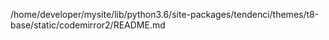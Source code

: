 /home/developer/mysite/lib/python3.6/site-packages/tendenci/themes/t8-base/static/codemirror2/README.md